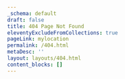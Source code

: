 ```yaml
---
_schema: default
draft: false
title: 404 Page Not Found
eleventyExcludeFromCollections: true
pageLink: mylocation
permalink: /404.html
metaDesc: ''
layout: layouts/404.html
content_blocks: []
---
```

